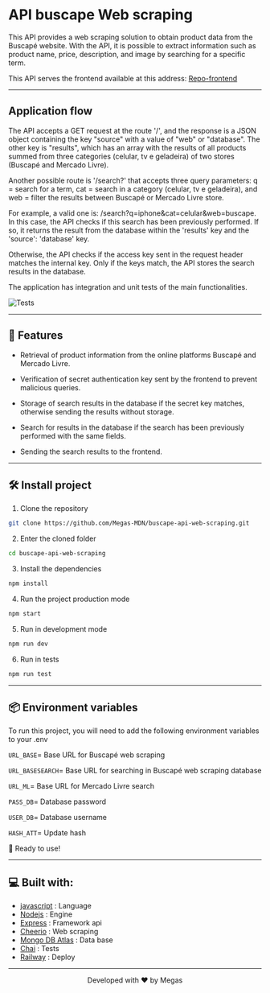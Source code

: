 # API buscape Web scraping

This API provides a web scraping solution to obtain product data from the Buscapé website. With the API, it is possible to extract information such as product name, price, description, and image by searching for a specific term.

This API serves the frontend available at this address: [Repo-frontend](https://github.com/Megas-MDN/product-search)

<hr>

## Application flow

The API accepts a GET request at the route '/', and the response is a JSON object containing the key "source" with a value of "web" or "database". The other key is "results", which has an array with the results of all products summed from three categories (celular, tv e geladeira) of two stores (Buscapé and Mercado Livre).

Another possible route is '/search?' that accepts three query parameters: q = search for a term, cat = search in a category (celular, tv e geladeira), and web = filter the results between Buscapé or Mercado Livre store.

For example, a valid one is: /search?q=iphone&cat=celular&web=buscape. In this case, the API checks if this search has been previously performed. If so, it returns the result from the database within the 'results' key and the 'source': 'database' key.

Otherwise, the API checks if the access key sent in the request header matches the internal key. Only if the keys match, the API stores the search results in the database.

The application has integration and unit tests of the main functionalities.

![Tests](https://i.imgur.com/eKw4I5k.png)

<hr>

## 🧐 Features

- Retrieval of product information from the online platforms Buscapé and Mercado Livre.

- Verification of secret authentication key sent by the frontend to prevent malicious queries.

- Storage of search results in the database if the secret key matches, otherwise sending the results without storage.

- Search for results in the database if the search has been previously performed with the same fields.

- Sending the search results to the frontend.

<hr>

## 🛠️ Install project

1. Clone the repository

```bash
git clone https://github.com/Megas-MDN/buscape-api-web-scraping.git
```

2. Enter the cloned folder

```bash
cd buscape-api-web-scraping
```

3. Install the dependencies

```bash
npm install
```

4. Run the project production mode

```bash
npm start
```

5. Run in development mode

```bash
npm run dev
```

6. Run in tests

```bash
npm run test
```

<hr>

## 📦 Environment variables

To run this project, you will need to add the following environment variables to your .env

`URL_BASE`= Base URL for Buscapé web scraping

`URL_BASESEARCH`= Base URL for searching in Buscapé web scraping database

`URL_ML`= Base URL for Mercado Livre search

`PASS_DB`= Database password

`USER_DB`= Database username

`HASH_ATT`= Update hash

🌟 Ready to use!

<hr>

## 💻 Built with:

- [javascript](https://www.w3schools.com/js/js_es6.asp) : Language
- [Nodejs](https://nodejs.org/en) : Engine
- [Express](https://expressjs.com/) : Framework api
- [Cheerio](https://cheerio.js.org/) : Web scraping
- [Mongo DB Atlas](https://www.mongodb.com/atlas/database) : Data base
- [Chai](https://www.chaijs.com/) : Tests
- [Railway](https://railway.app/) : Deploy

<hr>
<p align="center">
Developed with ❤️ by Megas
</p>
